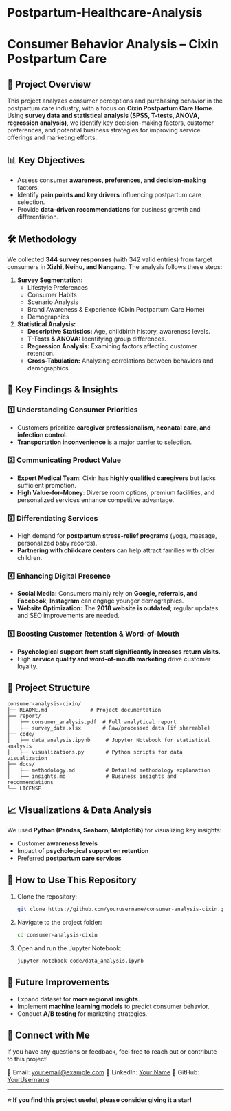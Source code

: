 # Postpartum-Healthcare-Analysis
# Consumer Behavior Analysis – Cixin Postpartum Care

## 📌 Project Overview
This project analyzes consumer perceptions and purchasing behavior in the postpartum care industry, with a focus on **Cixin Postpartum Care Home**. Using **survey data and statistical analysis (SPSS, T-tests, ANOVA, regression analysis)**, we identify key decision-making factors, customer preferences, and potential business strategies for improving service offerings and marketing efforts.

## 📊 Key Objectives
- Assess consumer **awareness, preferences, and decision-making** factors.
- Identify **pain points and key drivers** influencing postpartum care selection.
- Provide **data-driven recommendations** for business growth and differentiation.

## 🛠️ Methodology
We collected **344 survey responses** (with 342 valid entries) from target consumers in **Xizhi, Neihu, and Nangang**. The analysis follows these steps:

1. **Survey Segmentation:**
   - Lifestyle Preferences
   - Consumer Habits
   - Scenario Analysis
   - Brand Awareness & Experience (Cixin Postpartum Care Home)
   - Demographics
2. **Statistical Analysis:**
   - **Descriptive Statistics:** Age, childbirth history, awareness levels.
   - **T-Tests & ANOVA:** Identifying group differences.
   - **Regression Analysis:** Examining factors affecting customer retention.
   - **Cross-Tabulation:** Analyzing correlations between behaviors and demographics.

## 🔑 Key Findings & Insights
### 1️⃣ Understanding Consumer Priorities
- Customers prioritize **caregiver professionalism, neonatal care, and infection control**.
- **Transportation inconvenience** is a major barrier to selection.

### 2️⃣ Communicating Product Value
- **Expert Medical Team**: Cixin has **highly qualified caregivers** but lacks sufficient promotion.
- **High Value-for-Money**: Diverse room options, premium facilities, and personalized services enhance competitive advantage.

### 3️⃣ Differentiating Services
- High demand for **postpartum stress-relief programs** (yoga, massage, personalized baby records).
- **Partnering with childcare centers** can help attract families with older children.

### 4️⃣ Enhancing Digital Presence
- **Social Media:** Consumers mainly rely on **Google, referrals, and Facebook**; **Instagram** can engage younger demographics.
- **Website Optimization:** The **2018 website is outdated**; regular updates and SEO improvements are needed.

### 5️⃣ Boosting Customer Retention & Word-of-Mouth
- **Psychological support from staff significantly increases return visits.**
- High **service quality and word-of-mouth marketing** drive customer loyalty.

## 📂 Project Structure
```
consumer-analysis-cixin/
├── README.md              # Project documentation
├── report/
│   ├── consumer_analysis.pdf  # Full analytical report
│   ├── survey_data.xlsx       # Raw/processed data (if shareable)
├── code/
│   ├── data_analysis.ipynb     # Jupyter Notebook for statistical analysis
│   ├── visualizations.py       # Python scripts for data visualization
├── docs/
│   ├── methodology.md          # Detailed methodology explanation
│   ├── insights.md             # Business insights and recommendations
└── LICENSE
```

## 📈 Visualizations & Data Analysis
We used **Python (Pandas, Seaborn, Matplotlib)** for visualizing key insights:
- Customer **awareness levels**
- Impact of **psychological support on retention**
- Preferred **postpartum care services**

## 🚀 How to Use This Repository
1. Clone the repository:
   ```sh
   git clone https://github.com/yourusername/consumer-analysis-cixin.git
   ```
2. Navigate to the project folder:
   ```sh
   cd consumer-analysis-cixin
   ```
3. Open and run the Jupyter Notebook:
   ```sh
   jupyter notebook code/data_analysis.ipynb
   ```

## 📢 Future Improvements
- Expand dataset for **more regional insights**.
- Implement **machine learning models** to predict consumer behavior.
- Conduct **A/B testing** for marketing strategies.

## 🔗 Connect with Me
If you have any questions or feedback, feel free to reach out or contribute to this project!

📧 Email: [your.email@example.com](mailto:your.email@example.com)
🔗 LinkedIn: [Your Name](https://www.linkedin.com/in/yourprofile)
🐙 GitHub: [YourUsername](https://github.com/yourusername)

---
**⭐ If you find this project useful, please consider giving it a star!**
